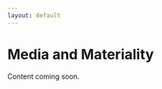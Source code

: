 ```yaml
---
layout: default
---
```


# Media and Materiality
<div class="lead pretty-links">
  Content coming soon. 
</div>

